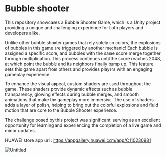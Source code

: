 # Bubble shooter
This repository showcases a Bubble Shooter Game, which is a Unity project providing a unique and challenging experience for both players and developers alike.

Unlike other bubble shooter games that rely solely on colors, the explosions of bubbles in this game are triggered by another mechanic! Each bubble is assigned a specific score, and bubbles with the same score merge together through multiplication. This process continues until the score reaches 2048, at which point the bubble and its neighbors finally bump up. This feature sets this game apart from others and provides players with an engaging gameplay experience.

To enhance the visual appeal, custom shaders are used throughout the game. These shaders provide dynamic effects such as bubble transparency, glowing effects during bubble merges, and smooth animations that make the gameplay more immersive. The use of shaders adds a layer of polish, helping to bring out the colorful explosions and fluid motion that are core to the Bubble Shooter experience.

The challenge posed by this project was significant, serving as an excellent opportunity for learning and experiencing the completion of a live game and minor updates.

HUAWEI store app url : https://appgallery.huawei.com/app/C110230981

![Untitled](https://github.com/eckual/BubbleShooter-ENVAST/assets/67714398/bc02ddbb-cc7e-4683-9593-d83910e97a78)
